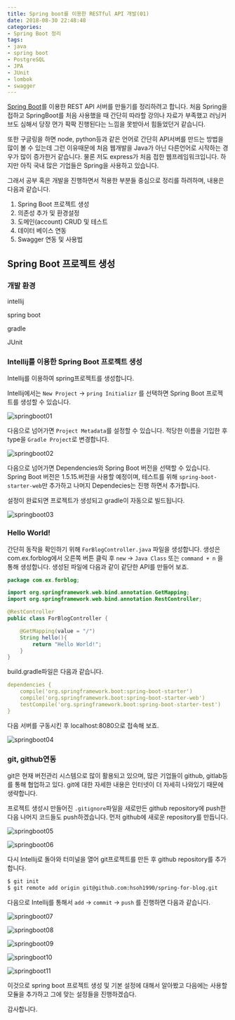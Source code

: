 ```yaml
---
title: Spring boot를 이용한 RESTful API 개발(01)
date: 2018-08-30 22:48:48
categories:
- Spring Boot 정리
tags:
- java
- spring boot
- PostgreSQL
- JPA
- JUnit
- lombok
- swagger
---
```


[Spring Boot](http://spring.io/projects/spring-boot)를 이용한 REST API 서버를 만들기를 정리하려고 합니다. 처음 Spring을 접하고 SpringBoot를 처음 사용했을 때 간단히 따라할 강의나 자료가 부족했고 러닝커브도 심해서 당장 먼가 팍팍 진행된다는 느낌을 못받아서 힘들었던거 같습니다.

<!--more-->  

 또한 구글링을 하면 node, python등과 같은 언어로 간단히 API서버를  만드는 방법을 많이 볼 수 있는데 그런 이유때문에 처음 웹개발을 Java가 아닌 다른언어로 시작하는 경우가 많이 증가한거 같습니다. 물론 저도 express가 처음 접한 웹프레임워크입니다. 하지만 아직 국내 많은 기업들은 Spring을 사용하고 있습니다.    

그래서 공부 혹은 개발을 진행하면서 적용한 부분들 중심으로 정리를 하려하며, 내용은 다음과 같습니다.

1. Spring Boot 프로젝트 생성
2. 의존성 추가 및 환경설정
3. 도메인(account) CRUD 및 테스트
4. 데이터 베이스 연동
5. Swagger 연동 및 사용법

 

## Spring Boot 프로젝트 생성

### 개발 환경

intellij

spring boot

gradle

JUnit

### Intellij를 이용한 Spring Boot 프로젝트 생성

Intellij를 이용하여 spring프로젝트를 생성합니다.

Intellij에서는 `New Project`  -> `pring Initializr` 를 선택하면 Spring Boot 프로젝트를 생성할 수 있습니다. 



![springboot01](https://user-images.githubusercontent.com/33083822/45309349-7dfbb000-b55e-11e8-9947-9308ff3b1d61.png)

다음으로 넘어가면 `Project Metadata`를 설정할 수 있습니다. 적당한 이름을 기입한 후 type을 `Gradle Project`로 변경합니다.

![springboot02](https://user-images.githubusercontent.com/33083822/45309350-7e944680-b55e-11e8-9e4a-5f9aec5273de.png)

다음으로 넘어가면 Dependencies와 Spring Boot 버전을 선택할 수 있습니다. Spring Boot 버전은 1.5.15.버전을 사용할 예정이며,  테스트를 위해 `spring-boot-starter-web`만 추가하고 나머지 Dependecies는 진행 하면서 추가합니다. 

설정이 완료되면 프로젝트가 생성되고 gradle이 자동으로 빌드됩니다.

![springboot03](https://user-images.githubusercontent.com/33083822/45309351-7e944680-b55e-11e8-8be5-48600377478b.png)



### Hello World! 

간단히 동작을 확인하기 위해 `ForBlogController.java` 파일을 생성합니다. 생성은 com.ex.forblog에서 오른쪽 버튼 클릭 후 `new` -> `Java Class`  또는 `command + n` 을 통해 생성합니다. 생성된 파일에  다음과 같이 같단한 API를 만들어 보죠.

```java
package com.ex.forblog;

import org.springframework.web.bind.annotation.GetMapping;
import org.springframework.web.bind.annotation.RestController;

@RestController
public class ForBlogController {

    @GetMapping(value = "/")
    String hello(){
        return "Hello World!";
    }
}
```

build.gradle파일은 다음과 같습니다.

```yaml
dependencies {
	compile('org.springframework.boot:spring-boot-starter')
	compile('org.springframework.boot:spring-boot-starter-web')
	testCompile('org.springframework.boot:spring-boot-starter-test')
}
```

다음 서버를 구동시킨 후 localhost:8080으로 접속해 보죠.

![springboot04](https://user-images.githubusercontent.com/33083822/45309352-7f2cdd00-b55e-11e8-9317-7b0c69c1c444.png)



### git, github연동 

git은 현재 버전관리 시스템으로 많이 활용되고 있으며, 많은 기업들이 github, gitlab등를 통해 협업하고 있다. git에 대한 자세한 내용은 인터넷이 더 자세히 나와있기 때문에 생략합니다.

프로젝트 생성시 만들어진 `.gitignore`파일을 새로만든 github repository에 push한 다음 나머지 코드들도 push하겠습니다. 먼저 github에 새로운 repository를 만듭니다. 

![springboot05](https://user-images.githubusercontent.com/33083822/45309353-7f2cdd00-b55e-11e8-85f4-4f52103d0bc3.png)

![springboot06](https://user-images.githubusercontent.com/33083822/45309356-7f2cdd00-b55e-11e8-9fcf-902c2e793179.png)

다시 Intellij로 돌아와 터미널을 열어 git프로젝트를 만든 후 github repository를 추가합니다. 

```bash
$ git init
$ git remote add origin git@github.com:hsoh1990/spring-for-blog.git
```

다음으로 Intellij를 통해서 `add` -> `commit` -> `push` 를 진행하면 다음과 같습니다.

![springboot07](https://user-images.githubusercontent.com/33083822/45309357-7fc57380-b55e-11e8-990f-e534154659ab.png)

![springboot08](https://user-images.githubusercontent.com/33083822/45309358-7fc57380-b55e-11e8-8940-5fe97737f336.png)

![springboot09](https://user-images.githubusercontent.com/33083822/45309359-7fc57380-b55e-11e8-88da-93caa76ee52e.png)

![springboot10](https://user-images.githubusercontent.com/33083822/45309361-805e0a00-b55e-11e8-86d2-f8c36834b1d3.png)

![springboot11](https://user-images.githubusercontent.com/33083822/45309362-805e0a00-b55e-11e8-966f-8a49b77b2d10.png)



이것으로 spring boot 프로젝트 생성 및 기본 설정에 대해서 알아봤고 다음에는 사용할 모듈을 추가하고 그에 맞는 설정들을 진행하겠습다. 

감사합니다.
